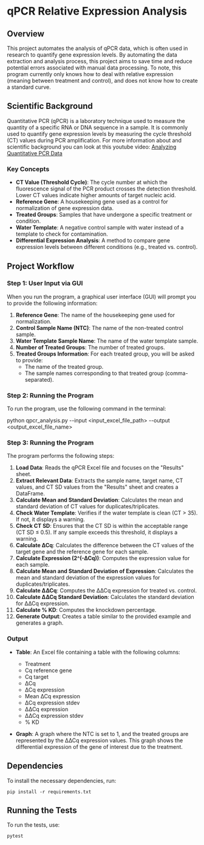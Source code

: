 # qPCR Relative Expression Analysis 

## Overview

This project automates the analysis of qPCR data, which is often used in research to quantify gene expression levels. By automating the data extraction and analysis process, this project aims to save time and reduce potential errors associated with manual data processing. To note, this program currently only knows how to deal with relative expression (meaning between treatment and control), and does not know how to create a standard curve. 

## Scientific Background

Quantitative PCR (qPCR) is a laboratory technique used to measure the quantity of a specific RNA or DNA sequence in a sample. It is commonly used to quantify gene expression levels by measuring the cycle threshold (CT) values during PCR amplification.
For more information about and scientific background you can look at this youtube video: [Analyzing Quantitative PCR Data
](https://www.youtube.com/watch?v=y8tHiH0BzGY)

### Key Concepts

- **CT Value (Threshold Cycle)**: The cycle number at which the fluorescence signal of the PCR product crosses the detection threshold. Lower CT values indicate higher amounts of target nucleic acid.
- **Reference Gene**: A housekeeping gene used as a control for normalization of gene expression data.
- **Treated Groups**: Samples that have undergone a specific treatment or condition.
- **Water Template**: A negative control sample with water instead of a template to check for contamination.
- **Differential Expression Analysis**: A method to compare gene expression levels between different conditions (e.g., treated vs. control).

## Project Workflow

### Step 1: User Input via GUI

When you run the program, a graphical user interface (GUI) will prompt you to provide the following information:

1. **Reference Gene**: The name of the housekeeping gene used for normalization.
2. **Control Sample Name (NTC)**: The name of the non-treated control sample.
3. **Water Template Sample Name**: The name of the water template sample.
4. **Number of Treated Groups**: The number of treated groups.
5. **Treated Groups Information**: For each treated group, you will be asked to provide:
   - The name of the treated group.
   - The sample names corresponding to that treated group (comma-separated).

### Step 2: Running the Program

To run the program, use the following command in the terminal:

python qpcr_analysis.py --input <input_excel_file_path> --output <output_excel_file_name>


### Step 3: Running the Program

The program performs the following steps:

1. **Load Data**: Reads the qPCR Excel file and focuses on the "Results" sheet.
2. **Extract Relevant Data**: Extracts the sample name, target name, CT values, and CT SD values from the "Results" sheet and creates a DataFrame.
3. **Calculate Mean and Standard Deviation**: Calculates the mean and standard deviation of CT values for duplicates/triplicates.
4. **Check Water Template**: Verifies if the water template is clean (CT > 35). If not, it displays a warning.
5. **Check CT SD**: Ensures that the CT SD is within the acceptable range (CT SD ≤ 0.5). If any sample exceeds this threshold, it displays a warning.
6. **Calculate ∆Cq**: Calculates the difference between the CT values of the target gene and the reference gene for each sample.
7. **Calculate Expression (2^(-∆Cq))**: Computes the expression value for each sample.
8. **Calculate Mean and Standard Deviation of Expression**: Calculates the mean and standard deviation of the expression values for duplicates/triplicates.
9. **Calculate ∆∆Cq**: Computes the ∆∆Cq expression for treated vs. control.
10. **Calculate ∆∆Cq Standard Deviation**: Calculates the standard deviation for ∆∆Cq expression.
11. **Calculate % KD**: Computes the knockdown percentage.
12. **Generate Output**: Creates a table similar to the provided example and generates a graph.

### Output

- **Table**: An Excel file containing a table with the following columns:
  - Treatment
  - Cq reference gene
  - Cq target
  - ∆Cq
  - ∆Cq expression
  - Mean ∆Cq expression
  - ∆Cq expression stdev
  - ∆∆Cq expression
  - ∆∆Cq expression stdev
  - % KD

- **Graph**: A graph where the NTC is set to 1, and the treated groups are represented by the ∆∆Cq expression values. This graph shows the differential expression of the gene of interest due to the treatment.

## Dependencies

To install the necessary dependencies, run:
```
pip install -r requirements.txt
```


## Running the Tests
To run the tests, use:
```
pytest
```




